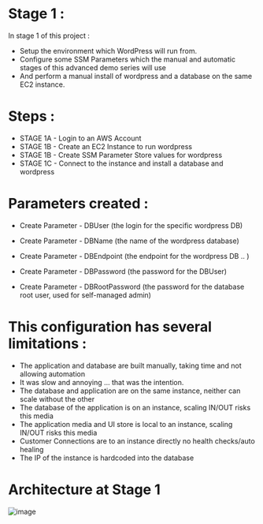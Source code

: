 
# Stage 1 :

In stage 1 of this project :

- Setup the environment which WordPress will run from.
- Configure some SSM Parameters which the manual and automatic stages of this advanced demo series will use
- And perform a manual install of wordpress and a database on the same EC2 instance.

# Steps :
- STAGE 1A - Login to an AWS Account
- STAGE 1B - Create an EC2 Instance to run wordpress
- STAGE 1B - Create SSM Parameter Store values for wordpress
- STAGE 1C - Connect to the instance and install a database and wordpress
  
    
# Parameters created :
- Create Parameter - DBUser (the login for the specific wordpress DB)

- Create Parameter - DBName (the name of the wordpress database)
- Create Parameter - DBEndpoint (the endpoint for the wordpress DB .. )
- Create Parameter - DBPassword (the password for the DBUser)
- Create Parameter - DBRootPassword (the password for the database root user, used for self-managed admin)

# This configuration has several limitations :

- The application and database are built manually, taking time and not allowing automation
- It was slow and annoying ... that was the intention.
- The database and application are on the same instance, neither can scale without the other
- The database of the application is on an instance, scaling IN/OUT risks this media
- The application media and UI store is local to an instance, scaling IN/OUT risks this media
- Customer Connections are to an instance directly  no health checks/auto healing
- The IP of the instance is hardcoded into the database
  
# Architecture at Stage 1
  ![image](https://github.com/user-attachments/assets/7263f6c9-a75e-4662-abc2-65ed2c4016b5)
